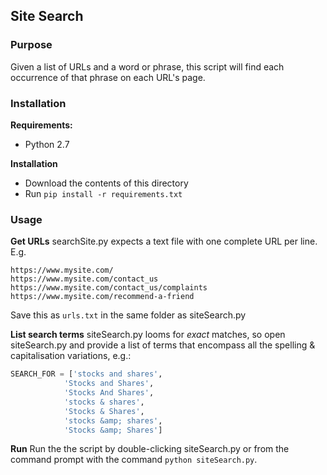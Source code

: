 ## Site Search

### Purpose
Given a list of URLs and a word or phrase, this script will find each occurrence of that phrase on each URL's page.

### Installation
**Requirements:**
- Python 2.7

**Installation**
- Download the contents of this directory
- Run `pip install -r requirements.txt`

### Usage
**Get URLs**
searchSite.py expects a text file with one complete URL per line. E.g.
```
https://www.mysite.com/
https://www.mysite.com/contact_us
https://www.mysite.com/contact_us/complaints
https://www.mysite.com/recommend-a-friend
```

Save this as `urls.txt` in the same folder as siteSearch.py

**List search terms**
siteSearch.py looms for *exact* matches, so open siteSearch.py and provide a list of terms that encompass all the spelling & capitalisation variations, e.g.:
```python
SEARCH_FOR = ['stocks and shares',
			'Stocks and Shares',
			'Stocks And Shares',
			'stocks & shares',
			'Stocks & Shares',
			'stocks &amp; shares',
			'Stocks &amp; Shares']
```

**Run**
Run the the script by double-clicking siteSearch.py or from the command prompt with the command `python siteSearch.py`.

